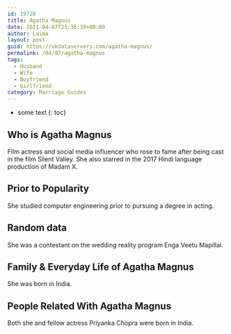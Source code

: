 ```yaml
---
id: 19728
title: Agatha Magnus
date: 2021-04-07T23:36:39+00:00
author: Laima
layout: post
guid: https://ukdataservers.com/agatha-magnus/
permalink: /04/07/agatha-magnus
tags:
  - Husband
  - Wife
  - Boyfriend
  - Girlfriend
category: Marriage Guides
---
```


* some text
{: toc}


## Who is Agatha Magnus
                  
                  
                  
Film actress and social media influencer who rose to fame after being cast in the film Silent Valley. She also starred in the 2017 Hindi language production of Madam X.
                  
              
            
              
            
                
                
                
## Prior to Popularity
                  
                  
                  
She studied computer engineering prior to pursuing a degree in acting. 
                  
              
            
              
            
                
                
                
## Random data
                  
                  
                  
She was a contestant on the wedding reality program Enga Veetu Mapillai.
                  
              
            
              
            
                
                
                
## Family & Everyday Life of Agatha Magnus
                  
                  
                  
She was born in India.
                  
              
            
              
            
                
                
                
## People Related With Agatha Magnus
                  
                  
                  
Both she and fellow actress Priyanka Chopra were born in India. 
                  
              
            
              
            
                
              
            
              
              
            
            
              
            
          
          
          